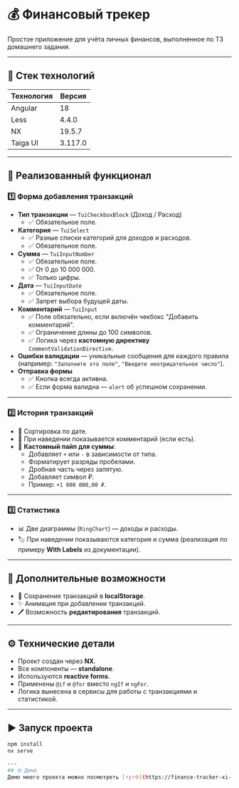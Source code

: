 # 💰 Финансовый трекер

Простое приложение для учёта личных финансов, выполненное по ТЗ домашнего задания.

---

## 📌 Стек технологий
| Технология | Версия  |
|------------|---------|
| Angular    | 18      |
| Less       | 4.4.0   |
| NX         | 19.5.7  |
| Taiga UI   | 3.117.0 |

---

## 🚀 Реализованный функционал

### 1️⃣ Форма добавления транзакций
- **Тип транзакции** — `TuiCheckboxBlock` (Доход / Расход)  
  - ✅ Обязательное поле.
- **Категория** — `TuiSelect`  
  - ✅ Разные списки категорий для доходов и расходов.
  - ✅ Обязательное поле.
- **Сумма** — `TuiInputNumber`  
  - ✅ Обязательное поле.
  - ✅ От 0 до 10 000 000.
  - ✅ Только цифры.
- **Дата** — `TuiInputDate`  
  - ✅ Обязательное поле.
  - ✅ Запрет выбора будущей даты.
- **Комментарий** — `TuiInput`  
  - ✅ Поле обязательно, если включён чекбокс "Добавить комментарий".
  - ✅ Ограничение длины до 100 символов.
  - ✅ Логика через **кастомную директиву** `CommentValidationDirective`.
- **Ошибки валидации** — уникальные сообщения для каждого правила (например: `"Заполните это поле"`, `"Введите неотрицательное число"`).
- **Отправка формы**  
  - ✅ Кнопка всегда активна.
  - ✅ Если форма валидна — `alert` об успешном сохранении.

---

### 2️⃣ История транзакций
- 📅 Сортировка по дате.
- 💬 При наведении показывается комментарий (если есть).
- 💱 **Кастомный пайп для суммы**:
  - Добавляет `+` или `-` в зависимости от типа.
  - Форматирует разряды пробелами.
  - Дробная часть через запятую.
  - Добавляет символ ₽.  
  - Пример: `+1 000 000,00 ₽`.

---

### 3️⃣ Статистика
- 📊 Две диаграммы (`RingChart`) — доходы и расходы.
- 🏷 При наведении показываются категория и сумма (реализация по примеру **With Labels** из документации).

---

## 🎁 Дополнительные возможности
- 💾 Сохранение транзакций в **localStorage**.
- ✨ Анимация при добавлении транзакций.
- 🖊 Возможность **редактирования** транзакций.

---

## ⚙️ Технические детали
- Проект создан через **NX**.
- Все компоненты — **standalone**.
- Используются **reactive forms**.
- Применены `@if` и `@for` вместо `ngIf` и `ngFor`.
- Логика вынесена в сервисы для работы с транзакциями и статистикой.

---

## ▶️ Запуск проекта
```bash
npm install
nx serve

---
## 🌐 Демо
Демо моего проекта можно посмотреть [тут🌐](https://finance-tracker-xi-lime.vercel.app/){target="_blank"}
